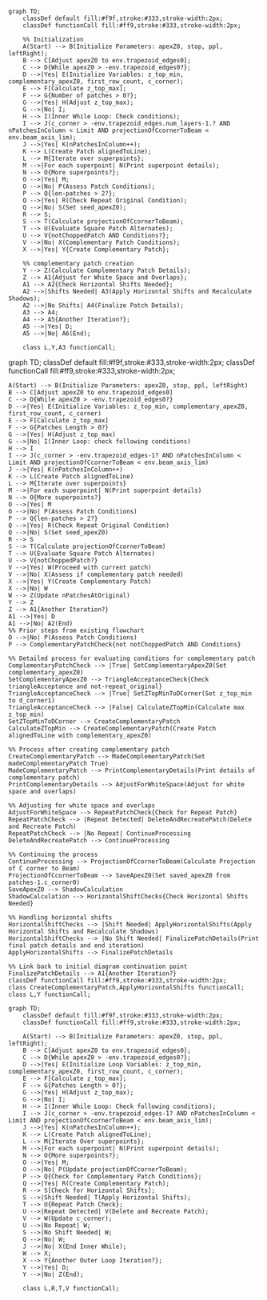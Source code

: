 ```mermaid
graph TD;
    classDef default fill:#f9f,stroke:#333,stroke-width:2px;
    classDef functionCall fill:#ff9,stroke:#333,stroke-width:2px;
    
    %% Initialization 
    A(Start) --> B(Initialize Parameters: apexZ0, stop, ppl, leftRight);
    B --> C[Adjust apexZ0 to env.trapezoid_edges0];
    C --> D{While apexZ0 > -env.trapezoid_edges0?};
    D -->|Yes| E(Initialize Variables: z_top_min, complementary_apexZ0, first_row_count, c_corner);
    E --> F[Calculate z_top_max];
    F --> G{Number of patches > 0?};
    G -->|Yes| H(Adjust z_top_max);
    G -->|No| I;
    H --> I(Inner While Loop: Check conditions);
    I --> J(c_corner > -env.trapezoid_edges.num_layers-1.? AND nPatchesInColumn < Limit AND projectionOfCcornerToBeam < env.beam_axis_lim);
    J -->|Yes| K(nPatchesInColumn++);
    K --> L(Create Patch alignedToLine);
    L --> M{Iterate over superpoints};
    M -->|For each superpoint| N(Print superpoint details);
    N --> O{More superpoints?};
    O -->|Yes| M;
    O -->|No| P(Assess Patch Conditions);
    P --> Q{len-patches > 2?};
    Q -->|Yes| R(Check Repeat Original Condition);
    Q -->|No| S(Set seed_apexZ0);
    R --> S;
    S --> T(Calculate projectionOfCcornerToBeam);
    T --> U(Evaluate Square Patch Alternates);
    U --> V{notChoppedPatch AND Conditions?};
    V -->|No| X(Complementary Patch Conditions);
    X -->|Yes| Y{Create Complementary Patch};

    %% complementary patch creation
    Y --> Z(Calculate Complementary Patch Details);
    Z --> A1{Adjust for White Space and Overlaps};
    A1 --> A2{Check Horizontal Shifts Needed};
    A2 -->|Shifts Needed| A3(Apply Horizontal Shifts and Recalculate Shadows);
    A2 -->|No Shifts| A4(Finalize Patch Details);
    A3 --> A4;
    A4 --> A5{Another Iteration?};
    A5 -->|Yes| D;
    A5 -->|No| A6(End);

    class L,Y,A3 functionCall;

```



graph TD;
    classDef default fill:#f9f,stroke:#333,stroke-width:2px;
    classDef functionCall fill:#ff9,stroke:#333,stroke-width:2px;
    
    A(Start) --> B(Initialize Parameters: apexZ0, stop, ppl, leftRight)
    B --> C[Adjust apexZ0 to env.trapezoid_edges0]
    C --> D{While apexZ0 > -env.trapezoid_edges0?}
    D -->|Yes| E(Initialize Variables: z_top_min, complementary_apexZ0, first_row_count, c_corner)
    E --> F[Calculate z_top_max]
    F --> G{Patches Length > 0?}
    G -->|Yes| H(Adjust z_top_max)
    G -->|No| I(Inner Loop: check following conditions)
    H --> I
    I --> J(c_corner > -env.trapezoid_edges-1? AND nPatchesInColumn < Limit AND projectionOfCcornerToBeam < env.beam_axis_lim)
    J -->|Yes| K(nPatchesInColumn++)
    K --> L(Create Patch alignedToLine)
    L --> M{Iterate over superpoints}
    M -->|For each superpoint| N(Print superpoint details)
    N --> O{More superpoints?}
    O -->|Yes| M
    O -->|No| P(Assess Patch Conditions)
    P --> Q{len-patches > 2?}
    Q -->|Yes| R(Check Repeat Original Condition)
    Q -->|No| S(Set seed_apexZ0)
    R --> S
    S --> T(Calculate projectionOfCcornerToBeam)
    T --> U(Evaluate Square Patch Alternates)
    U --> V{notChoppedPatch?}
    V -->|Yes| W(Proceed with current patch)
    V -->|No| X(Assess if complementary patch needed)
    X -->|Yes| Y(Create Complementary Patch)
    X -->|No| W
    W --> Z(Update nPatchesAtOriginal)
    Y --> Z
    Z --> A1{Another Iteration?}
    A1 -->|Yes| D
    A1 -->|No| A2(End)
    %% Prior steps from existing flowchart
    O -->|No| P(Assess Patch Conditions)
    P --> ComplementaryPatchCheck{not notChoppedPatch AND Conditions}
    
    %% Detailed process for evaluating conditions for complementary patch
    ComplementaryPatchCheck --> |True| SetComplementaryApexZ0(Set complementary_apexZ0)
    SetComplementaryApexZ0 --> TriangleAcceptanceCheck{Check triangleAcceptance and not-repeat_original}
    TriangleAcceptanceCheck --> |True| SetZTopMinToDCorner(Set z_top_min to d_corner1)
    TriangleAcceptanceCheck --> |False| CalculateZTopMin(Calculate max z_top_min)
    SetZTopMinToDCorner --> CreateComplementaryPatch
    CalculateZTopMin --> CreateComplementaryPatch(Create Patch alignedToLine with complementary_apexZ0)
    
    %% Process after creating complementary patch
    CreateComplementaryPatch --> MadeComplementaryPatch(Set madeComplementaryPatch True)
    MadeComplementaryPatch --> PrintComplementaryDetails(Print details of complementary patch)
    PrintComplementaryDetails --> AdjustForWhiteSpace(Adjust for white space and overlaps)
    
    %% Adjusting for white space and overlaps
    AdjustForWhiteSpace --> RepeatPatchCheck{Check for Repeat Patch}
    RepeatPatchCheck --> |Repeat Detected| DeleteAndRecreatePatch(Delete and Recreate Patch)
    RepeatPatchCheck --> |No Repeat| ContinueProcessing
    DeleteAndRecreatePatch --> ContinueProcessing
    
    %% Continuing the process
    ContinueProcessing --> ProjectionOfCcornerToBeam(Calculate Projection of C corner to Beam)
    ProjectionOfCcornerToBeam --> SaveApexZ0(Set saved_apexZ0 from patches-1.c_corner0)
    SaveApexZ0 --> ShadowCalculation
    ShadowCalculation --> HorizontalShiftChecks{Check Horizontal Shifts Needed}
    
    %% Handling horizontal shifts
    HorizontalShiftChecks --> |Shift Needed| ApplyHorizontalShifts(Apply Horizontal Shifts and Recalculate Shadows)
    HorizontalShiftChecks --> |No Shift Needed| FinalizePatchDetails(Print final patch details and end iteration)
    ApplyHorizontalShifts --> FinalizePatchDetails
    
    %% Link back to initial diagram continuation point
    FinalizePatchDetails --> A1{Another Iteration?}
    classDef functionCall fill:#ff9,stroke:#333,stroke-width:2px;
    class CreateComplementaryPatch,ApplyHorizontalShifts functionCall;
    class L,Y functionCall;


```
graph TD;
    classDef default fill:#f9f,stroke:#333,stroke-width:2px;
    classDef functionCall fill:#ff9,stroke:#333,stroke-width:2px;
    
    A(Start) --> B(Initialize Parameters: apexZ0, stop, ppl, leftRight);
    B --> C[Adjust apexZ0 to env.trapezoid_edges0];
    C --> D{While apexZ0 > -env.trapezoid_edges0?};
    D -->|Yes| E(Initialize Loop Variables: z_top_min, complementary_apexZ0, first_row_count, c_corner);
    E --> F[Calculate z_top_max];
    F --> G{Patches Length > 0?};
    G -->|Yes| H(Adjust z_top_max);
    G -->|No| I;
    H --> I(Inner While Loop: Check following conditions);
    I --> J(c_corner > -env.trapezoid_edges-1? AND nPatchesInColumn < Limit AND projectionOfCcornerToBeam < env.beam_axis_lim);
    J -->|Yes| K(nPatchesInColumn++);
    K --> L(Create Patch alignedToLine);
    L --> M{Iterate Over superpoints};
    M -->|For each superpoint| N(Print superpoint details);
    N --> O{More superpoints?};
    O -->|Yes| M;
    O -->|No| P(Update projectionOfCcornerToBeam);
    P --> Q{Check for Complementary Patch Conditions};
    Q -->|Yes| R(Create Complementary Patch);
    R --> S[Check for Horizontal Shifts];
    S -->|Shift Needed| T(Apply Horizontal Shifts);
    T --> U{Repeat Patch Check};
    U -->|Repeat Detected| V(Delete and Recreate Patch);
    V --> W(Update c_corner);
    U -->|No Repeat| W;
    S -->|No Shift Needed| W;
    Q -->|No| W;
    J -->|No| X(End Inner While);
    W --> X;
    X --> Y{Another Outer Loop Iteration?};
    Y -->|Yes| D;
    Y -->|No| Z(End);
    
    class L,R,T,V functionCall;

```